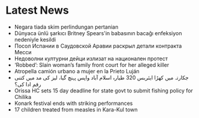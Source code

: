 # Latest News
-  Negara tiada skim perlindungan pertanian
-  Dünyaca ünlü şarkıcı Britney Spears'in babasının bacağı enfeksiyon nedeniyle kesildi
-  Посол Испании в Саудовской Аравии раскрыл детали контракта Месси
-  Недоволни културни дейци излизат на национален протест
-  ‘Robbed’: Slain woman’s family front court for her alleged killer
-  Atropella camión urbano a mujer en la Prieto Luján
-  جکارتہ میں کھڑا ایئربس 320 طیارہ اسلام آباد واپس پہنچ گیا، لیز کی مد میں کتنی رقم ادا کی؟
-  Orissa HC sets 15 day deadline for state govt to submit fishing policy for Chilika
-  Konark festival ends with striking performances
-  17 children treated from measles in Kara-Kul town
